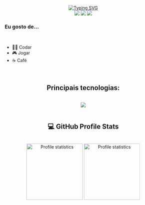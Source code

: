 <div align="center" style="text-align: center;">
  <a href="https://git.io/typing-svg">
    <img src="https://readme-typing-svg.herokuapp.com/?center=true&vCenter=true&color=ffffff&lines=Olá,%20+me+chamo+Lucas+Carvalho;Seja+muito+bem+vindo!+:)" alt="Typing SVG">
  </a>
</div>

<div align="center"> 
  <a href="https://www.instagram.com/1ucas_ruan/" target="_blank"><img src="https://img.shields.io/badge/-Instagram-%23E4405F?style=for-the-badge&logo=instagram&logoColor=white" target="_blank"></a>
  <a href = "mailto:lucasruan1.tuc@gmail.com"><img src="https://img.shields.io/badge/-Gmail-%23333?style=for-the-badge&logo=gmail&logoColor=white" target="_blank"></a>
  <a href="https://www.linkedin.com/in/lucas-carvalho-a2125a186/" target="_blank"><img src="https://img.shields.io/badge/-LinkedIn-%230077B5?style=for-the-badge&logo=linkedin&logoColor=white" target="_blank"></a>   
</div>

<div>
  <h3>Eu gosto de...</h3>
  <br>
  <ul>
    <li>👩‍💻 Codar</li>
    <li>🎮 Jogar</li>
    <li>☕ Café</li>
  </ul>
</div>

<br>

<h2 align="center">Principais tecnologias:</h2>
</br>
<div align="center">
  <img src="https://skillicons.dev/icons?i=html,css,js,nodejs,py,c,java,spring,react,mysql,git,github,vscode,figma,&perline=6" />
</div>

<br>

<h2 align="center">💻 GitHub Profile Stats</h3>
</br>
<div align="center"> 
  <a href="https://github.com/1ucasruan">
  <img src="https://github-readme-stats-git-masterrstaa-rickstaa.vercel.app/api/top-langs/?username=1ucasruan&layout=compact&hide_border=true&theme=dracula" alt="Profile statistics" height="180em"><a>
  <img src="https://github-profile-summary-cards.vercel.app/api/cards/stats?username=1ucasruan&layout=compact&hide_border=true&theme=dracula" alt="Profile statistics" height="180em"></a>
</div>
